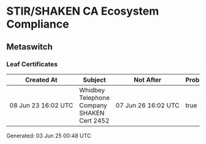 # STIR/SHAKEN CA Ecosystem Compliance

## Metaswitch

### Leaf Certificates

| Created At | Subject | Not After | Problems | Link |
|------------|---------|-----------|----------|------|
| 08&#160;Jun&#160;23&#160;16:02&#160;UTC | Whidbey Telephone Company SHAKEN Cert 2452 | 07&#160;Jun&#160;26&#160;16:02&#160;UTC | true | [view](../CERTS/11a8d77aa46349b365d5740e537d242f906b2729b3a16dcc5008297a8a7e3a3c/README.md) |


Generated: 03 Jun 25 00:48 UTC